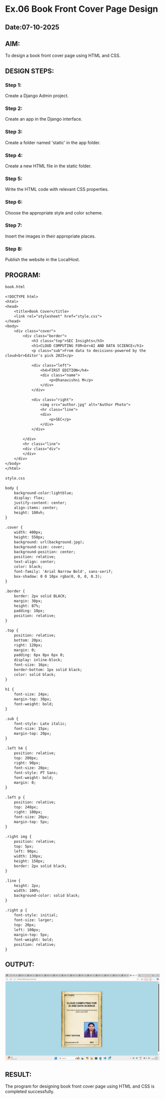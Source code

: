 # Ex.06 Book Front Cover Page Design
## Date:07-10-2025

## AIM:
To design a book front cover page using HTML and CSS.

## DESIGN STEPS:

### Step 1:
Create a Django Admin project.

### Step 2:
Create an app in the Django interface.

### Step 3:
Create a folder named 'static' in the app folder.

### Step 4:
Create a new HTML file in the static folder.

### Step 5:
Write the HTML code with relevant CSS properties.

### Step 6:
Choose the appropriate style and color scheme.

### Step 7:
Insert the images in their appropriate places.

### Step 8:
Publish the website in the LocalHost.

## PROGRAM:
````
book.html

<!DOCTYPE html>
<html>
<head>
    <title>Book Cover</title>
    <link rel="stylesheet" href="style.css">
</head>
<body>
    <div class="cover">
        <div class="border">
            <h3 class="top">SEC Insights</h3>
            <h1>CLOUD COMPUTING FOR<br>AI AND DATA SCIENCE</h1>
            <p class="sub">From data to decisions-powered by the cloud<br>Editor's pick 2025</p>

            <div class="left">
                <h4>FIRST EDITION</h4>
                <div class="name">
                    <p>Dhanavishni M</p>
                </div>
            </div>

            <div class="right">
                <img src="author.jpg" alt="Author Photo">
                <hr class="line">
                <div>
                    <p>SEC</p>
                </div>
            </div>

        </div>
        <hr class="line">
        <div class="div">
        </div>
    </div>
</body>
</html>

style.css

body {
    background-color:lightblue;
    display: flex;
    justify-content: center;
    align-items: center;
    height: 100vh;
}

.cover {
    width: 400px;
    height: 550px;
    background: url(background.jpg);
    background-size: cover;
    background-position: center;
    position: relative;
    text-align: center;
    color: black;
    font-family: 'Arial Narrow Bold', sans-serif;
    box-shadow: 0 0 10px rgba(0, 0, 0, 0.3);
}

.border {
    border: 2px solid BLACK;
    margin: 30px;
    height: 87%;
    padding: 10px;
    position: relative;
}

.top {
    position: relative;
    bottom: 20px;
    right: 120px;
    margin: 0;
    padding: 6px 8px 6px 0;
    display: inline-block;
    font-size: 16px;
    border-bottom: 1px solid black;
    color: solid black; 
}

h1 {
    font-size: 24px;
    margin-top: 30px;
    font-weight: bold;
}

.sub {
    font-style: Lato italic;
    font-size: 15px;
    margin-top: 20px;
}

.left h4 {
    position: relative;
    top: 200px;
    right: 90px;
    font-size: 20px;
    font-style: PT Sans;
    font-weight: bold;
    margin: 0;
}

.left p {
    position: relative;
    top: 240px;
    right: 100px;
    font-size: 20px;
    margin-top: 5px;
}

.right img {
    position: relative;
    top: 5px;
    left: 90px;
    width: 130px;
    height: 150px;
    border: 2px solid black;
}

.line {
    height: 2px;
    width: 100%;
    background-color: solid black;
}

.right p {
    font-style: initial;
    font-size: larger;
    top: 20px;
    left: 100px;
    margin-top: 5px;
    font-weight: bold;
    position: relative;
}

````

## OUTPUT:
![alt text](<Screenshot (54).png>)


## RESULT:
The program for designing book front cover page using HTML and CSS is completed successfully.

